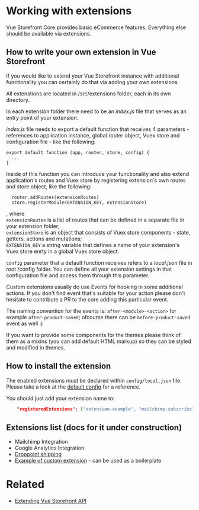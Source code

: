 
# Working with extensions

Vue Storefront Core provides basic eCommerce features. Everything else should be available via extensions.

## How to write your own extension in Vue Storefront
If you would like to extend your Vue Storefront instance with additional functionality you can certainly do that via adding your own extensions.  

All extenstions are located in /src/extensions folder, each in its own directory.  

In each extension folder there need to be an *index.js* file that serves as an entry point of your extension.  

*index.js* file needs to export a default function that receives 4 parameters - references to application instance, global router object, Vuex store and configuration file - like the following:
```
export default function (app, router, store, config) {
  ...
}
```
Inside of this function you can introduce your functionality and also extend application's routes and Vuex store by registering extension's own routes and store object, like the following:
```
  router.addRoutes(extensionRoutes)
  store.registerModule(EXTENSION_KEY, extensionStore)
```
, where  
`extensionRoutes` is a list of routes that can be defined in a separate file in your extension folder;  
`extensionStore` is an object that consists of Vuex store components - state, getters, actions and mutations;  
`EXTENSION_KEY` a string variable that defines a name of your extension's Vuex store enrty in a global Vuex store object.  

`config` parameter that a default function receives refers to a *local.json* file in root /config folder. You can define all your extension settings in that configuration file and access them through this parameter. 

Custom extensions usually do use Events for hooking in some additional actions. If you don't find event that's suitable for your action please don't hesitate to contribute a PR to the core adding this particular event.

The naming convention for the events is: `after-<module>-<action>` for example `after-product-saved`; ofcourse there can be `before-product-saved` event as well :)

If you want to provide some components for the themes please think of them as a mixins (you can add default HTML markup) so they can be styled and modified in themes.

## How to install the extension
The enabled extensions must be declared within `config/local.json` file. Please take a look at the [default config](https://github.com/DivanteLtd/vue-storefront/blob/master/config/default.json) for a reference.

You should just add your extension name to:

```json
    "registeredExtensions": ["extension-example", "mailchimp-subscribe", "google-analytics"]
```

## Extensions list (docs for it under construction)
* Mailchimp Integration
* Google Analytics Integration
* [Droppoint shipping](https://github.com/DivanteLtd/vue-storefront/blob/master/doc/extensions/droppoint-shipping.md)
* [Example of custom extension](https://github.com/DivanteLtd/vue-storefront/tree/master/src/extensions/custom_extension) - can be used as a boilerplate

# Related
* [Extending Vue Storefront API](https://github.com/DivanteLtd/vue-storefront/blob/master/doc/Extending%20vue-storefront-api.md)

